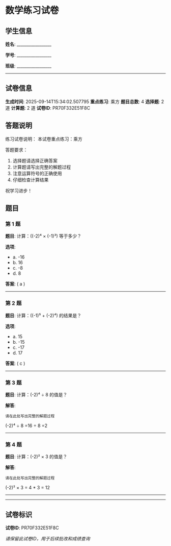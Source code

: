 # 数学练习试卷

## 学生信息

**姓名**: _________________

**学号**: _________________

**班级**: _________________

---

## 试卷信息

**生成时间**: 2025-09-14T15:34:02.507795
**重点练习**: 乘方
**题目总数**: 4
**选择题**: 2 道
**计算题**: 2 道
**试卷ID**: PR70F332E51F8C

## 答题说明

练习试卷说明：
本试卷重点练习：乘方

答题要求：
1. 选择题请选择正确答案
2. 计算题请写出完整的解题过程
3. 注意运算符号的正确使用
4. 仔细检查计算结果

祝学习进步！

## 题目

### 第 1 题

**题目**: 计算：((-2)⁴ × (-1)³) 等于多少？

**选项**:
- a. -16
- b. 16
- c. -8
- d. 8

**答案**: (  a  )

---

### 第 2 题

**题目**: 计算：((-1)⁵ + (-2)⁴) 的结果是？

**选项**:
- a. 15
- b. -15
- c. -17
- d. 17

**答案**: (  c  )

---

### 第 3 题

**题目**: 计算：(-2)⁴ ÷ 8 的值是？

**解答**: 

```
请在此处写出完整的解题过程
```

(-2)⁴ ÷ 8
=16 ÷ 8
=2

---

### 第 4 题

**题目**: 计算：(-2)² × 3 的值是？

**解答**: 

```
请在此处写出完整的解题过程
```

(-2)² × 3
= 4 * 3
= 12

---

---

## 试卷标识

**试卷ID**: PR70F332E51F8C

*请保留此试卷ID，用于后续批改和成绩查询*
